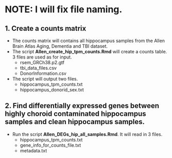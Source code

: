# NOTE: I will fix file naming.

## 1. Create a counts matrix 
- The counts matrix will contains all hippocampus samples from the Allen Brain Atlas Aging, Dementia and TBI dataset.
- The script **Allen_create_hip_tpm_counts.Rmd** will create a counts table. 3 files are used as for input.
  - rsem_GRCh38.p2.gtf 
  - tbi_data_files.csv
  - DonorInformation.csv
- The script will output two files.
  - hippocampus_tpm_counts.txt
  - hippocampus_donorid_sex.txt
## 2. Find differentially expressed genes between highly choroid contaminated hippocampus samples and clean hippocampus samples.
- Run the script **Allen_DEGs_hip_all_samples.Rmd**.  It will read in 3 files.
  - hippocampus_tpm_counts.txt
  - gene_info_for_counts_file.txt
  - metadata.txt
